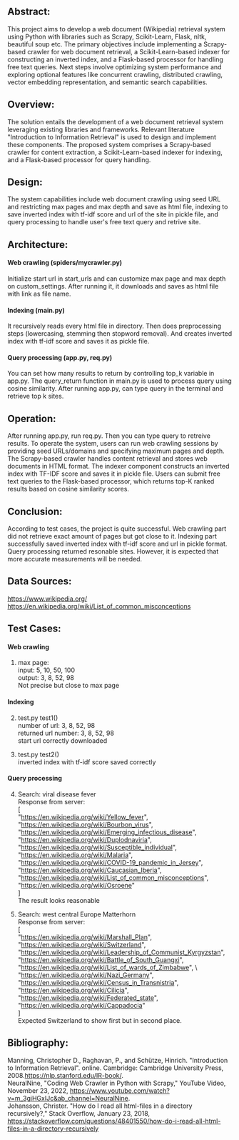 ## Abstract:
This project aims to develop a web document (Wikipedia) retrieval system using Python with libraries such as Scrapy, Scikit-Learn, Flask, nltk, beautiful soup etc. The primary objectives include implementing a Scrapy-based crawler for web document retrieval, a Scikit-Learn-based indexer for constructing an inverted index, and a Flask-based processor for handling free text queries. Next steps involve optimizing system performance and exploring optional features like concurrent crawling, distributed crawling, vector embedding representation, and semantic search capabilities.

## Overview:
The solution entails the development of a web document retrieval system leveraging existing libraries and frameworks. Relevant literature "Introduction to Information Retrieval" is used to design and implement these components. The proposed system comprises a Scrapy-based crawler for content extraction, a Scikit-Learn-based indexer for indexing, and a Flask-based processor for query handling.

## Design:
The system capabilities include web document crawling using seed URL and restricting max pages and max depth and save as html file, indexing to save inverted index with tf-idf score and url of the site in pickle file, and query processing to handle user's free text query and retrive site. 

## Architecture:
#### Web crawling (spiders/mycrawler.py)
Initialize start url in start_urls and can customize max page and max depth on custom_settings. After running it, it downloads and saves as html file with link as file name. 
#### Indexing (main.py)
It recursively reads every html file in directory. 
Then does preprocessing steps (lowercasing, stemming then stopword removal).
And creates inverted index with tf-idf score and saves it as pickle file. 
#### Query processing (app.py, req.py)
You can set how many results to return by controlling top_k variable in app.py. The query_return function in main.py is used to process query using cosine similarity. After running app.py, can type query in the terminal and retrieve top k sites.

## Operation:
After running app.py, run req.py. Then you can type query to retreive results.
To operate the system, users can run web crawling sessions by providing seed URLs/domains and specifying maximum pages and depth. 
The Scrapy-based crawler handles content retrieval and stores web documents in HTML format. The indexer component constructs an inverted index with TF-IDF score and saves it in pickle file. 
Users can submit free text queries to the Flask-based processor, which returns top-K ranked results based on cosine similarity scores.

## Conclusion:
According to test cases, the project is quite successful. Web crawling part did not retrieve exact amount of pages but got close to it. Indexing part successfully saved inverted index with tf-idf score and url in pickle format. Query processing returned resonable sites. However, it is expected that more accurate measurements will be needed.

## Data Sources:
https://www.wikipedia.org/ \
https://en.wikipedia.org/wiki/List_of_common_misconceptions

## Test Cases:
#### Web crawling
1. max page: \
input: 5, 10, 50, 100 \
output: 3, 8, 52, 98 \
Not precise but close to max page

#### Indexing
2. test.py test1() \
number of url:       3, 8, 52, 98 \
returned url number: 3, 8, 52, 98 \
start url correctly downloaded 

3. test.py test2() \
inverted index with tf-idf score saved correctly 

#### Query processing
4. Search: viral disease fever \
Response from server: \
[ \
    "https://en.wikipedia.org/wiki/Yellow_fever", \
    "https://en.wikipedia.org/wiki/Bourbon_virus", \
    "https://en.wikipedia.org/wiki/Emerging_infectious_disease", \
    "https://en.wikipedia.org/wiki/Duplodnaviria", \
    "https://en.wikipedia.org/wiki/Susceptible_individual", \
    "https://en.wikipedia.org/wiki/Malaria", \
    "https://en.wikipedia.org/wiki/COVID-19_pandemic_in_Jersey", \
    "https://en.wikipedia.org/wiki/Caucasian_Iberia", \
    "https://en.wikipedia.org/wiki/List_of_common_misconceptions", \
    "https://en.wikipedia.org/wiki/Osroene" \
] \
The result looks reasonable

5. Search: west central Europe Matterhorn \
Response from server: \
[ \
    "https://en.wikipedia.org/wiki/Marshall_Plan", \
    "https://en.wikipedia.org/wiki/Switzerland", \
    "https://en.wikipedia.org/wiki/Leadership_of_Communist_Kyrgyzstan", \
    "https://en.wikipedia.org/wiki/Battle_of_South_Guangxi", \
    "https://en.wikipedia.org/wiki/List_of_wards_of_Zimbabwe", \        
    "https://en.wikipedia.org/wiki/Nazi_Germany", \
    "https://en.wikipedia.org/wiki/Census_in_Transnistria", \
    "https://en.wikipedia.org/wiki/Cilicia", \
    "https://en.wikipedia.org/wiki/Federated_state", \
    "https://en.wikipedia.org/wiki/Cappadocia" \
] \
Expected Switzerland to show first but in second place.

## Bibliography:
Manning, Christopher D., Raghavan, P., and Schütze, Hinrich.
"Introduction to Information Retrieval". online. Cambridge: Cambridge University Press, 2008.https://nlp.stanford.edu/IR-book/. \
NeuralNine, "Coding Web Crawler in Python with Scrapy," YouTube Video, November 23, 2022, https://www.youtube.com/watch?v=m_3gjHGxIJc&ab_channel=NeuralNine. \
Johansson, Christer. "How do I read all html-files in a directory recursively?," Stack Overflow, January 23, 2018, https://stackoverflow.com/questions/48401550/how-do-i-read-all-html-files-in-a-directory-recursively
